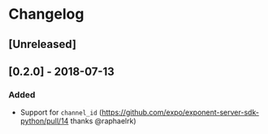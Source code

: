 # Changelog

## [Unreleased]

## [0.2.0] - 2018-07-13
### Added
- Support for `channel_id` (https://github.com/expo/exponent-server-sdk-python/pull/14 thanks @raphaelrk)
